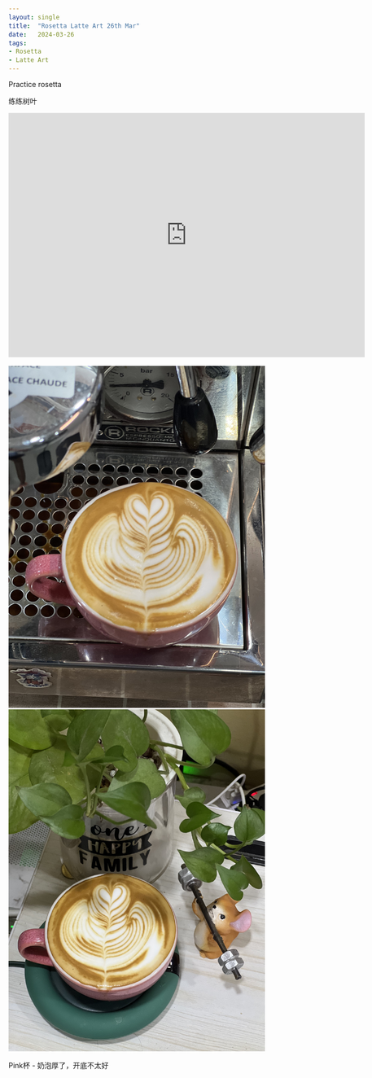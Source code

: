 ```yaml
---
layout: single
title:  "Rosetta Latte Art 26th Mar"
date:   2024-03-26
tags:
- Rosetta
- Latte Art
---
```



Practice rosetta

练练树叶


<div class="embed-container">
  <iframe
      src="https://www.youtube.com/embed/xTpYE9USLjI"
      width="700"
      height="480"
      frameborder="0"
      allowfullscreen="true">
  </iframe>
</div>



![](/assets/img/2024/03/26/IMG_4863.jpg)
![](/assets/img/2024/03/26/IMG_4865.jpg)

Pink杯 - 奶泡厚了，开底不太好
